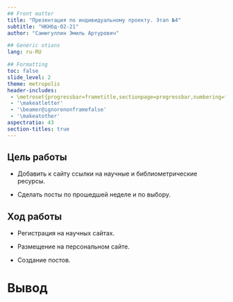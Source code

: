 ```yaml
---
## Front matter
title: "Презентация по индивидуальному проекту. Этап №4"
subtitle: "НКНбд-02-21"
author: "Самигуллин Эмиль Артурович"

## Generic otions
lang: ru-RU

## Formatting
toc: false
slide_level: 2
theme: metropolis
header-includes: 
 - \metroset{progressbar=frametitle,sectionpage=progressbar,numbering=fraction}
 - '\makeatletter'
 - '\beamer@ignorenonframefalse'
 - '\makeatother'
aspectratio: 43
section-titles: true
---
```


## Цель работы

- Добавить к сайту ссылки на научные и библиометрические ресурсы.

- Сделать посты по прошедшей неделе и по выбору.

## Ход работы

- Регистрация на научных сайтах.

- Размещение на персональном сайте.

- Создание постов.

# Вывод